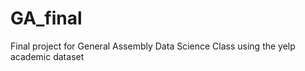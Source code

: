 GA_final
========

Final project for General Assembly Data Science Class using the yelp academic dataset

